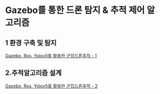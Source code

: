 # Gazebo를 통한 드론 탐지 & 추적 제어 알고리즘

## 1 환경 구축 및 탐지
[Gazebo, Ros, Yolov5를 활용한 군집드론추적 - 1](https://tough-faucet-a0c.notion.site/Gazebo-Ros-Yolov5-1-ca47191afe0d4523a3d1c2cf93fabfcb?pvs=4)
## 2.추적알고리즘 설계
[Gazebo, Ros, Yolov5를 활용한 군집드론추적 - 2](https://tough-faucet-a0c.notion.site/Gazebo-Ros-Yolov5-2-452e3c4895e84a7096cefa7ceee054f4?pvs=74)
